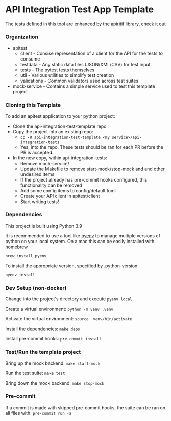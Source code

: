 # API Integration Test App Template

The tests defined in this tool are enhanced by the apiritif library, [check it out](https://github.com/Blazemeter/apiritif)

### Organization

* apitest
  * client - Consise representation of a client for the API for the tests to consume
  * testdata - Any static data files (JSON/XML/CSV) for test input
  * tests - The pytest tests themselves
  * util - Various utilities to simplify test creation
  * validations - Common validators used across test suites
* mock-service - Contains a simple service used to test this template project

### Cloning this Template

To add an apitest application to your python project:

* Clone the api-integration-test-template repo
* Copy the project into an existing repo:
  * `cp -R api-integration-test-template <my service>/api-integration-tests`
  * Yes, into the repo. These tests should be ran for each PR before the PR is accepted.
* In the new copy, within api-integration-tests:
  * Remove mock-service/
  * Update the Makefile to remove start-mock/stop-mock and and other undesired items
  * If the project already has pre-commit hooks configured, this functionality can be removed
  * Add some config items to config/default.toml
  * Create your API client in apitest/client
  * Start writing tests!

### Dependencies
This project is built using Python 3.9

It is recommended to use a tool like [pyenv](https://github.com/pyenv/pyenv) to manage multiple versions of python on your local system. On a mac this can be easily installed with [homebrew](https://brew.sh/)

```
brew install pyenv
```

To install the appropriate version, specified by .python-version

```
pyenv install
```

### Dev Setup (non-docker)

Change into the project's directory and execute `pyenv local`

Create a virtual environment: `python -m venv .venv`

Activate the virtual environment: `source .venv/bin/activate`

Install the dependencies: `make deps`

Install pre-commit hooks: `pre-commit install`

### Test/Run the template project

Bring up the mock backend: `make start-mock`

Run the test suite: `make test`

Bring down the mock backend: `make stop-mock`

### Pre-commit

If a commit is made with skipped pre-commit hooks, the suite can be ran on all files with: `pre-commit run -a`
